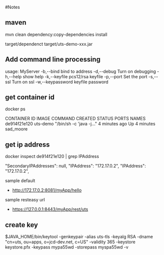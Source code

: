 
#Notes

## maven 

mvn clean dependency:copy-dependencies install

target/dependenct
target/uts-demo-xxx.jar

## Add command line processing

usage: MyServer
 -b,--bind <arg>          bind to address
 -d,--debug               Turn on debugging
 -h,--help                show help
 -k,--keyfile <arg>       pcs12/rsa keyfile
 -p,--port <arg>          Set the port
 -s,--ssl                 Turn on ssl
 -w,--keypassword <arg>   keyfile password



## get container id

docker ps

CONTAINER ID   IMAGE      COMMAND                  CREATED         STATUS         PORTS     NAMES
de914f21e120   uts-demo   "/bin/sh -c 'java -j…"   4 minutes ago   Up 4 minutes             sad_moore


## get ip address

docker inspect de914f21e120 | grep IPAddress

"SecondaryIPAddresses": null,
            "IPAddress": "172.17.0.2",
                    "IPAddress": "172.17.0.2",


sample default
- http://172.17.0.2:8081/myApp/hello

sample resteasy url
- https://127.0.0.1:8443/myApp/rest/uts

## create key

$JAVA_HOME/bin/keytool -genkeypair -alias uts-tls -keyalg RSA -dname "cn=uts, ou=apps, o=jcd-dev.net, c=US" -validity 365 -keystore keystore.pfx -keypass mypa55wd -storepass myspa55wd -v

